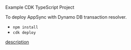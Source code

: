 Example CDK TypeScript Project

To deploy AppSync with Dynamo DB transaction resolver.

* `npm install`
* `cdk deploy`

[description](https://note.figmentresearch.com/aws/cdkappsync-dynamo-transaction)